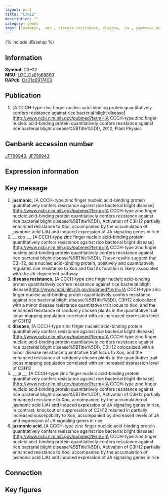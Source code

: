 ```yaml
---
layout: post
title: "C3H12"
description: ""
category: genes
tags: [jasmonic,  xoo , disease resistance, disease,  ja , jasmonic acid, Gene]
---
```

{% include JB/setup %}

## Information
__Symbol__: C3H12  
__MSU__: [LOC_Os01g68860](http://rice.plantbiology.msu.edu/cgi-bin/ORF_infopage.cgi?orf=LOC_Os01g68860)  
__RAPdb__: [Os01g0917400](http://rapdb.dna.affrc.go.jp/viewer/gbrowse_details/irgsp1?name=Os01g0917400)  

## Publication
1. [A CCCH-type zinc finger nucleic acid-binding protein quantitatively confers resistance against rice bacterial blight disease](http://www.ncbi.nlm.nih.gov/pubmed?term=(A CCCH-type zinc finger nucleic acid-binding protein quantitatively confers resistance against rice bacterial blight disease%5BTitle%5D)), 2012, Plant Physiol.

## Genbank accession number
[JF799943](http://www.ncbi.nlm.nih.gov/nuccore/JF799943), [JF799943](http://www.ncbi.nlm.nih.gov/nuccore/JF799943)

## Expression information

## Key message
1. __jasmonic__, [A CCCH-type zinc finger nucleic acid-binding protein quantitatively confers resistance against rice bacterial blight disease](http://www.ncbi.nlm.nih.gov/pubmed?term=(A CCCH-type zinc finger nucleic acid-binding protein quantitatively confers resistance against rice bacterial blight disease%5BTitle%5D)),  Activation of C3H12 partially enhanced resistance to Xoo, accompanied by the accumulation of jasmonic acid (JA) and induced expression of JA signaling genes in rice
2. __ xoo __, [A CCCH-type zinc finger nucleic acid-binding protein quantitatively confers resistance against rice bacterial blight disease](http://www.ncbi.nlm.nih.gov/pubmed?term=(A CCCH-type zinc finger nucleic acid-binding protein quantitatively confers resistance against rice bacterial blight disease%5BTitle%5D)),  These results suggest that C3H12, as a nucleic acid-binding protein, positively and quantitatively regulates rice resistance to Xoo and that its function is likely associated with the JA-dependent pathway
3. __disease resistance__, [A CCCH-type zinc finger nucleic acid-binding protein quantitatively confers resistance against rice bacterial blight disease](http://www.ncbi.nlm.nih.gov/pubmed?term=(A CCCH-type zinc finger nucleic acid-binding protein quantitatively confers resistance against rice bacterial blight disease%5BTitle%5D)),  C3H12 colocalized with a minor disease resistance quantitative trait locus to Xoo, and the enhanced resistance of randomly chosen plants in the quantitative trait locus mapping population correlated with an increased expression level of C3H12
4. __disease__, [A CCCH-type zinc finger nucleic acid-binding protein quantitatively confers resistance against rice bacterial blight disease](http://www.ncbi.nlm.nih.gov/pubmed?term=(A CCCH-type zinc finger nucleic acid-binding protein quantitatively confers resistance against rice bacterial blight disease%5BTitle%5D)),  C3H12 colocalized with a minor disease resistance quantitative trait locus to Xoo, and the enhanced resistance of randomly chosen plants in the quantitative trait locus mapping population correlated with an increased expression level of C3H12
5. __ ja __, [A CCCH-type zinc finger nucleic acid-binding protein quantitatively confers resistance against rice bacterial blight disease](http://www.ncbi.nlm.nih.gov/pubmed?term=(A CCCH-type zinc finger nucleic acid-binding protein quantitatively confers resistance against rice bacterial blight disease%5BTitle%5D)),  Activation of C3H12 partially enhanced resistance to Xoo, accompanied by the accumulation of jasmonic acid (JA) and induced expression of JA signaling genes in rice, In contrast, knockout or suppression of C3H12 resulted in partially increased susceptibility to Xoo, accompanied by decreased levels of JA and expression of JA signaling genes in rice
6. __jasmonic acid__, [A CCCH-type zinc finger nucleic acid-binding protein quantitatively confers resistance against rice bacterial blight disease](http://www.ncbi.nlm.nih.gov/pubmed?term=(A CCCH-type zinc finger nucleic acid-binding protein quantitatively confers resistance against rice bacterial blight disease%5BTitle%5D)),  Activation of C3H12 partially enhanced resistance to Xoo, accompanied by the accumulation of jasmonic acid (JA) and induced expression of JA signaling genes in rice

## Connection

## Key figures



